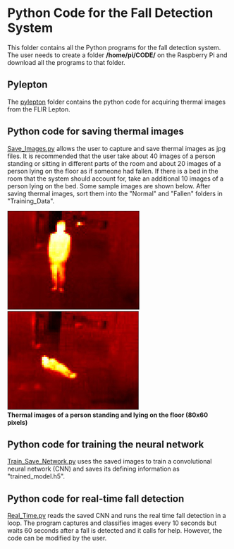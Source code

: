 # Python Code for the Fall Detection System
This folder contains all the Python programs for the fall detection system. The user needs to create a folder **/home/pi/CODE/** on the Raspberry Pi and download all the programs to that folder.

## Pylepton
The [pylepton](https://github.com/vsv04/Fall-Detection-System/tree/master/CODE/pylepton) folder contains the python code for acquiring thermal images from the FLIR Lepton.

## Python code for saving thermal images
[Save_Images.py](https://github.com/vsv04/Fall-Detection-System/blob/master/CODE/Save_Images.py) allows the user to capture and save thermal images as jpg files. It is recommended that the user take about 40 images of a person standing or sitting in different parts of the room and about 20 images of a person lying on the floor as if someone had fallen.  If there is a bed in the room that the system should account for, take an additional 10 images of a person lying on the bed. Some sample images are shown below. After saving thermal images, sort them into the "Normal" and "Fallen" folders in "Training_Data".

![](https://github.com/vsv04/Fall-Detection-System/blob/master/CODE/Images/StandingSmall.jpg)
![](https://github.com/vsv04/Fall-Detection-System/blob/master/CODE/Images/FallenSmall.jpg)<br/>
**Thermal images of a person standing and lying on the floor (80x60 pixels)**

## Python code for training the neural network
[Train_Save_Network.py](https://github.com/vsv04/Fall-Detection-System/blob/master/CODE/Train_Save_Network.py) uses the saved images to train a convolutional neural network (CNN) and saves its defining information as "trained_model.h5". 

## Python code for real-time fall detection
[Real_Time.py](https://github.com/vsv04/Fall-Detection-System/blob/master/CODE/Real_Time.py) reads the saved CNN and runs the real time fall detection in a loop. The program captures and classifies images every 10 seconds but waits 60 seconds after a fall is detected and it calls for help. However, the code can be modified by the user. 
